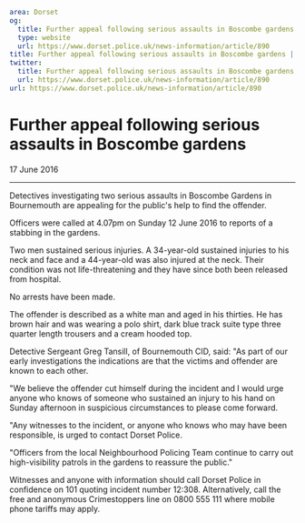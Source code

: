 ```yaml
area: Dorset
og:
  title: Further appeal following serious assaults in Boscombe gardens
  type: website
  url: https://www.dorset.police.uk/news-information/article/890
title: Further appeal following serious assaults in Boscombe gardens |
twitter:
  title: Further appeal following serious assaults in Boscombe gardens
  url: https://www.dorset.police.uk/news-information/article/890
url: https://www.dorset.police.uk/news-information/article/890
```

# Further appeal following serious assaults in Boscombe gardens

17 June 2016

* * *

Detectives investigating two serious assaults in Boscombe Gardens in Bournemouth are appealing for the public's help to find the offender.

Officers were called at 4.07pm on Sunday 12 June 2016 to reports of a stabbing in the gardens.

Two men sustained serious injuries. A 34-year-old sustained injuries to his neck and face and a 44-year-old was also injured at the neck. Their condition was not life-threatening and they have since both been released from hospital.

No arrests have been made.

The offender is described as a white man and aged in his thirties. He has brown hair and was wearing a polo shirt, dark blue track suite type three quarter length trousers and a cream hooded top.

Detective Sergeant Greg Tansill, of Bournemouth CID, said: "As part of our early investigations the indications are that the victims and offender are known to each other.

"We believe the offender cut himself during the incident and I would urge anyone who knows of someone who sustained an injury to his hand on Sunday afternoon in suspicious circumstances to please come forward.

"Any witnesses to the incident, or anyone who knows who may have been responsible, is urged to contact Dorset Police.

"Officers from the local Neighbourhood Policing Team continue to carry out high-visibility patrols in the gardens to reassure the public."

Witnesses and anyone with information should call Dorset Police in confidence on 101 quoting incident number 12:308. Alternatively, call the free and anonymous Crimestoppers line on 0800 555 111 where mobile phone tariffs may apply.
